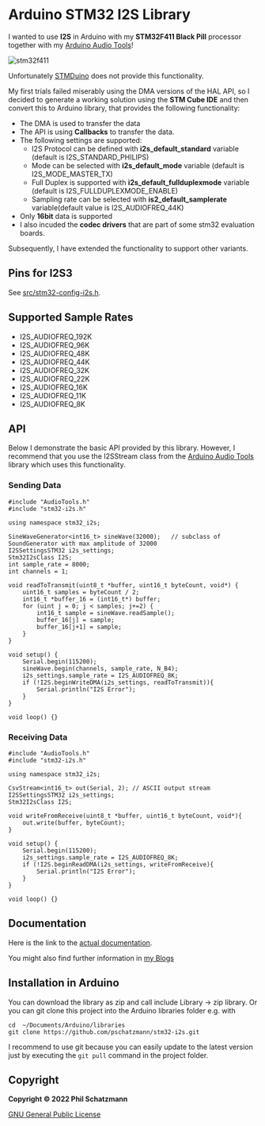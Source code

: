 # Arduino STM32 I2S Library

I wanted to use __I2S__ in Arduino with my __STM32F411 Black Pill__ processor together with my [Arduino Audio Tools](https://github.com/pschatzmann/arduino-audio-tools)! 

![stm32f411](https://pschatzmann.github.io/stm32f411-i2s/stm32f411.jpeg)

Unfortunately [STMDuino](https://github.com/stm32duino) does not provide this functionality.

My first trials failed miserably using the DMA versions of the HAL API, so I decided to generate a working solution using the __STM Cube IDE__ and then convert this to Arduino library, that provides the following functionality:

- The DMA is used to transfer the data
- The API is using __Callbacks__ to transfer the data.
- The following settings are supported:
	- I2S Protocol can be defined with __i2s_default_standard__ variable (default is I2S_STANDARD_PHILIPS)
	- Mode can be selected with __i2s_default_mode__ variable (default is I2S_MODE_MASTER_TX)
	- Full Duplex is supported with __i2s_default_fullduplexmode__ variable (default is I2S_FULLDUPLEXMODE_ENABLE)
	- Sampling rate can be selected with __is2_default_samplerate__ variable(default value is I2S_AUDIOFREQ_44K) 
- Only __16bit__ data is supported
- I also incuded the __codec drivers__ that are part of some stm32 evaluation boards. 

Subsequently, I have extended the functionality to support other variants.

## Pins for I2S3

See [src/stm32-config-i2s.h](https://github.com/pschatzmann/stm32-i2s/blob/main/src/stm32-config-i2s.h).

## Supported Sample Rates

- I2S_AUDIOFREQ_192K
- I2S_AUDIOFREQ_96K
- I2S_AUDIOFREQ_48K
- I2S_AUDIOFREQ_44K
- I2S_AUDIOFREQ_32K
- I2S_AUDIOFREQ_22K
- I2S_AUDIOFREQ_16K
- I2S_AUDIOFREQ_11K
- I2S_AUDIOFREQ_8K


## API

Below I demonstrate the basic API provided by this library. However, I recommend that you use the I2SStream class from the [Arduino Audio Tools](https://github.com/pschatzmann/arduino-audio-tools) library which uses this functionality.

### Sending Data

```
#include "AudioTools.h"
#include "stm32-i2s.h"

using namespace stm32_i2s;

SineWaveGenerator<int16_t> sineWave(32000);   // subclass of SoundGenerator with max amplitude of 32000
I2SSettingsSTM32 i2s_settings;
Stm32I2sClass I2S;
int sample_rate = 8000;
int channels = 1;

void readToTransmit(uint8_t *buffer, uint16_t byteCount, void*) {
	uint16_t samples = byteCount / 2;
	int16_t *buffer_16 = (int16_t*) buffer;
	for (uint j = 0; j < samples; j+=2) {
		int16_t sample = sineWave.readSample();
		buffer_16[j] = sample;
		buffer_16[j+1] = sample;
	}
}

void setup() {
	Serial.begin(115200);
	sineWave.begin(channels, sample_rate, N_B4);
	i2s_settings.sample_rate = I2S_AUDIOFREQ_8K;
	if (!I2S.beginWriteDMA(i2s_settings, readToTransmit)){
		Serial.println("I2S Error");
	}
}

void loop() {}

```


### Receiving Data

```
#include "AudioTools.h"
#include "stm32-i2s.h"

using namespace stm32_i2s;

CsvStream<int16_t> out(Serial, 2); // ASCII output stream 
I2SSettingsSTM32 i2s_settings;
Stm32I2sClass I2S;

void writeFromReceive(uint8_t *buffer, uint16_t byteCount, void*){
	out.write(buffer, byteCount);
}

void setup() {
	Serial.begin(115200);
	i2s_settings.sample_rate = I2S_AUDIOFREQ_8K;
	if (!I2S.beginReadDMA(i2s_settings, writeFromReceive){
		Serial.println("I2S Error");
	}
}

void loop() {}

```

## Documentation

Here is the link to the [actual documentation](https://pschatzmann.github.io/stm32f411-i2s/html/classstm32__i2s_1_1_stm32_i2s_class.html).

You might also find further information in [my Blogs](https://www.pschatzmann.ch/tags/stm32)


## Installation in Arduino

You can download the library as zip and call include Library -> zip library. Or you can git clone this project into the Arduino libraries folder e.g. with

```
cd  ~/Documents/Arduino/libraries
git clone https://github.com/pschatzmann/stm32-i2s.git
```

I recommend to use git because you can easily update to the latest version just by executing the ```git pull``` command in the project folder.


## Copyright

__Copyright © 2022 Phil Schatzmann__

[GNU General Public License](License.txt)

